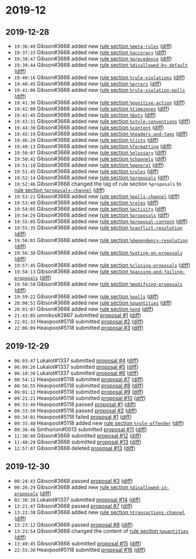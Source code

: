 # 2019-12

## 2019-12-28

* `19:36:49` Gibson#3668 added new [rule section `%meta-rules`](../rules.md#meta-rules) ([diff](https://github.com/Quonauts/Quonauts-6/commit/a4545e45823f5b7d38328939f340fc2e509f29ae))
* `19:37:33` Gibson#3668 added new [rule section `%accuracy`](../rules.md#accuracy) ([diff](https://github.com/Quonauts/Quonauts-6/commit/c93a0f95ff183cc75404209d2341a20d907a56a4))
* `19:38:47` Gibson#3668 added new [rule section `%precedence`](../rules.md#precedence) ([diff](https://github.com/Quonauts/Quonauts-6/commit/342aa4a0ef41e0e3daa9c76f97d73a087a225927))
* `19:39:44` Gibson#3668 added new [rule section `%disallowed-by-default`](../rules.md#disallowed-by-default) ([diff](https://github.com/Quonauts/Quonauts-6/commit/59a4331b5e893e12cf35111d9bacd6a852dde74f))
* `19:40:16` Gibson#3668 added new [rule section `%rule-violations`](../rules.md#rule-violations) ([diff](https://github.com/Quonauts/Quonauts-6/commit/7d969ce0fe761bc1d1d37142a425ff19baac89ec))
* `19:40:45` Gibson#3668 added new [rule section `%errors`](../rules.md#errors) ([diff](https://github.com/Quonauts/Quonauts-6/commit/39c6f5789af96dbeb796f16ebfa028cbba42bda7))
* `19:41:06` Gibson#3668 added new [rule section `%rule-violation-polls`](../rules.md#rule-violation-polls) ([diff](https://github.com/Quonauts/Quonauts-6/commit/993734a8103a25c41fbab1f5bddf75a3ceb24b4b))
* `19:41:36` Gibson#3668 added new [rule section `%punitive-action`](../rules.md#punitive-action) ([diff](https://github.com/Quonauts/Quonauts-6/commit/6bcc931c2bf2f473f493a42bc3d569ad497752cb))
* `19:42:00` Gibson#3668 added new [rule section `%timezones`](../rules.md#timezones) ([diff](https://github.com/Quonauts/Quonauts-6/commit/fb531348eb7ad63b032792b536306d891ec6f3b4))
* `19:42:45` Gibson#3668 added new [rule section `%bots`](../rules.md#bots) ([diff](https://github.com/Quonauts/Quonauts-6/commit/c585cfb039626df80845cfe6ca8bfd68365bd482))
* `19:43:31` Gibson#3668 added new [rule section `%style-conventions`](../rules.md#style-conventions) ([diff](https://github.com/Quonauts/Quonauts-6/commit/a77d565b0d230fbd4190140dbc9d79638e57cbfa))
* `19:44:30` Gibson#3668 added new [rule section `%content`](../rules.md#content) ([diff](https://github.com/Quonauts/Quonauts-6/commit/7ab14dda593533e159bacfef3b462fb6feb45597))
* `19:45:19` Gibson#3668 added new [rule section `%headers-and-tags`](../rules.md#headers-and-tags) ([diff](https://github.com/Quonauts/Quonauts-6/commit/e47f54243b3c1d038fd646df4a1dc606d637259d))
* `19:46:28` Gibson#3668 added new [rule section `%lists`](../rules.md#lists) ([diff](https://github.com/Quonauts/Quonauts-6/commit/0553172653b618bc7e0249317f072fd82fb0bf61))
* `19:48:13` Gibson#3668 added new [rule section `%formatting`](../rules.md#formatting) ([diff](https://github.com/Quonauts/Quonauts-6/commit/2ce44974a5db06ab8426d03417f32de616e84668))
* `19:50:07` Gibson#3668 added new [rule section `%glossary`](../rules.md#glossary) ([diff](https://github.com/Quonauts/Quonauts-6/commit/a7239e3902ef03cc603a90f1f5707d6599abfb2c))
* `19:50:42` Gibson#3668 added new [rule section `%channels`](../rules.md#channels) ([diff](https://github.com/Quonauts/Quonauts-6/commit/fb6cef3e5d10e647e7b11a51e7a504618ab6d37f))
* `19:51:10` Gibson#3668 added new [rule section `%general`](../rules.md#general) ([diff](https://github.com/Quonauts/Quonauts-6/commit/719b617b3f5af210f096485c6f1bc5f547dcbbfb))
* `19:51:45` Gibson#3668 added new [rule section `%rules`](../rules.md#rules) ([diff](https://github.com/Quonauts/Quonauts-6/commit/e60851fec9356254094641614fc7caab470a741b))
* `19:52:14` Gibson#3668 added new [rule section `%proposals`](../rules.md#proposals) ([diff](https://github.com/Quonauts/Quonauts-6/commit/b36ce42267404805f614e5fefcf18b2af321262c))
* `19:52:46` Gibson#3668 changed the tag of rule section `%proposals` to [rule section `%proposals-channel`](../rules.md#proposals-channel) ([diff](https://github.com/Quonauts/Quonauts-6/commit/9ef318c1b26201ee79de33ab0ee349bd977eba29))
* `19:53:21` Gibson#3668 added new [rule section `%polls-channel`](../rules.md#polls-channel) ([diff](https://github.com/Quonauts/Quonauts-6/commit/d2ee587449e1aba8b729e173a82c728a10eb690e))
* `19:53:49` Gibson#3668 added new [rule section `%roles`](../rules.md#roles) ([diff](https://github.com/Quonauts/Quonauts-6/commit/b25d938ac27452cfa6f0663596c5ea173d1d1b26))
* `19:54:05` Gibson#3668 added new [rule section `%activity`](../rules.md#activity) ([diff](https://github.com/Quonauts/Quonauts-6/commit/01f0b3b8036351d8fe8f089dd0288adc7a2bef33))
* `19:54:29` Gibson#3668 added new [rule section `%proposals`](../rules.md#proposals) ([diff](https://github.com/Quonauts/Quonauts-6/commit/cb14d36eb6bc09065b98edc0660675fad9222084))
* `19:55:05` Gibson#3668 added new [rule section `%proposal-content`](../rules.md#proposal-content) ([diff](https://github.com/Quonauts/Quonauts-6/commit/a39d1292cdcee764392058af8517d7cbbcad3ac6))
* `19:55:35` Gibson#3668 added new [rule section `%conflict-resolution`](../rules.md#conflict-resolution) ([diff](https://github.com/Quonauts/Quonauts-6/commit/dd1237c4ba1befa2d0b40490d1aefe3a97b904a1))
* `19:56:03` Gibson#3668 added new [rule section `%dependency-resolution`](../rules.md#dependency-resolution) ([diff](https://github.com/Quonauts/Quonauts-6/commit/ab4b47f31e9ce5ca585bb3a7573b8d184dde6685))
* `19:56:38` Gibson#3668 added new [rule section `%voting-on-proposals`](../rules.md#voting-on-proposals) ([diff](https://github.com/Quonauts/Quonauts-6/commit/e09c44c0a97a4716ea766f859f751840d88faca4))
* `19:57:45` Gibson#3668 added new [rule section `%closing-proposals`](../rules.md#closing-proposals) ([diff](https://github.com/Quonauts/Quonauts-6/commit/92a7a1e70be84599a9b3fc161cc9ae23be183946))
* `19:58:13` Gibson#3668 added new [rule section `%passing-and-failing-proposals`](../rules.md#passing-and-failing-proposals) ([diff](https://github.com/Quonauts/Quonauts-6/commit/003316364c4acf8600187c6c2fc14bf96e65645c))
* `19:58:50` Gibson#3668 added new [rule section `%modifying-proposals`](../rules.md#modifying-proposals) ([diff](https://github.com/Quonauts/Quonauts-6/commit/2502ed7ea12edb004b1f635ba7a75f8365798dac))
* `19:59:22` Gibson#3668 added new [rule section `%polls`](../rules.md#polls) ([diff](https://github.com/Quonauts/Quonauts-6/commit/81ccdf0adface964cf00ffadeb3cb3ee76b6e5cf))
* `20:00:51` Gibson#3668 added new [rule section `%quantities`](../rules.md#quantities) ([diff](https://github.com/Quonauts/Quonauts-6/commit/77014e0688acb8edfc9f75efcd877a4f911d30e4))
* `20:01:07` Gibson#3668 added new [rule section `%end`](../rules.md#end) ([diff](https://github.com/Quonauts/Quonauts-6/commit/f7a7a06ec2847db87735f9319347997a6f9b3fe4))
* `21:43:05` umnikos#2867 submitted [proposal #1](../proposals.md#1) ([diff](https://github.com/Quonauts/Quonauts-6/commit/7cd5568908370990b637feca479fde0434af5f03))
* `22:01:33` Heavpoot#5118 submitted [proposal #2](../proposals.md#2) ([diff](https://github.com/Quonauts/Quonauts-6/commit/8cd95d4b85ac06fcb39e8e03010bfffa173a3cd8))
* `22:06:09` Heavpoot#5118 submitted [proposal #3](../proposals.md#3) ([diff](https://github.com/Quonauts/Quonauts-6/commit/0b051123bdb78ed58e2f10a1cecd0c1f14b6d77e))

## 2019-12-29

* `06:03:47` Lukalot#1337 submitted [proposal #4](../proposals.md#4) ([diff](https://github.com/Quonauts/Quonauts-6/commit/4b89bde2377c57154d8924d76e6670d6d9ed8f7f))
* `06:09:26` Lukalot#1337 submitted [proposal #5](../proposals.md#5) ([diff](https://github.com/Quonauts/Quonauts-6/commit/5c78c488dd9a595c10da14496f97cb0374347439))
* `06:18:30` Lukalot#1337 submitted [proposal #6](../proposals.md#6) ([diff](https://github.com/Quonauts/Quonauts-6/commit/d7ab84b7d61d8e2a2d444e288904b27941e74304))
* `08:54:12` Heavpoot#5118 submitted [proposal #7](../proposals.md#7) ([diff](https://github.com/Quonauts/Quonauts-6/commit/97634c8fb5405b0cfbc0866ffe9dbcaed9a03dca))
* `08:56:55` Heavpoot#5118 submitted [proposal #8](../proposals.md#8) ([diff](https://github.com/Quonauts/Quonauts-6/commit/2f69aa2c63c0f79b1892ea0805686f64df10fe58))
* `09:01:12` Heavpoot#5118 submitted [proposal #9](../proposals.md#9) ([diff](https://github.com/Quonauts/Quonauts-6/commit/73c199be1ff2a070114135f01afdff13be20740f))
* `09:21:21` Heavpoot#5118 submitted [proposal #10](../proposals.md#10) ([diff](https://github.com/Quonauts/Quonauts-6/commit/80fb0c85544f474e8b1d65815809d437f926f967))
* `09:33:49` Heavpoot#5118 passed [proposal #1](../proposals.md#1) ([diff](https://github.com/Quonauts/Quonauts-6/commit/fda73c573465143f4974f7086f867e830dd288b2))
* `09:33:50` Heavpoot#5118 passed [proposal #2](../proposals.md#2) ([diff](https://github.com/Quonauts/Quonauts-6/commit/032e315aba47d838ba7e544f7771e29fd2fcc9c7))
* `09:34:01` Heavpoot#5118 failed [proposal #1](../proposals.md#1) ([diff](https://github.com/Quonauts/Quonauts-6/commit/83fe475b1b25851c385240f7483b7c7bcb76345d))
* `09:35:40` Heavpoot#5118 added new [rule section `%rule-offender`](../rules.md#rule-offender) ([diff](https://github.com/Quonauts/Quonauts-6/commit/1e42a3a91dd45d741dbe31f25d918ffce8d19ace))
* `09:36:46` Sinthorion#0013 submitted [proposal #11](../proposals.md#11) ([diff](https://github.com/Quonauts/Quonauts-6/commit/2f3df65117489469717e6181bb438d0ee6c003d0))
* `11:38:40` Gibson#3668 submitted [proposal #12](../proposals.md#12) ([diff](https://github.com/Quonauts/Quonauts-6/commit/2a401a8aee18647ee07a65356976256ac0938b86))
* `11:40:29` Gibson#3668 submitted [proposal #13](../proposals.md#13) ([diff](https://github.com/Quonauts/Quonauts-6/commit/db35cd73345e702344d034b352d549fedd0f935c))
* `12:57:07` Gibson#3668 deleted [proposal #13](../proposals.md#13) ([diff](https://github.com/Quonauts/Quonauts-6/commit/b8226d09a38755f17231c9f199656149a3179f41))

## 2019-12-30

* `00:24:43` Gibson#3668 passed [proposal #3](../proposals.md#3) ([diff](https://github.com/Quonauts/Quonauts-6/commit/0f56bc634ec07ee0e1c19f0a0ddb73104ccfb3fb))
* `00:26:29` Gibson#3668 added new [rule section `%disallowed-in-proposals`](../rules.md#disallowed-in-proposals) ([diff](https://github.com/Quonauts/Quonauts-6/commit/0679d1b93922f8041195b595c2d3926ef5b76331))
* `02:38:39` Lukalot#1337 submitted [proposal #14](../proposals.md#14) ([diff](https://github.com/Quonauts/Quonauts-6/commit/1f7a11c6f50d13536ad63884c22825e52313fcc0))
* `13:21:47` Gibson#3668 passed [proposal #7](../proposals.md#7) ([diff](https://github.com/Quonauts/Quonauts-6/commit/9a589dea83305c26cd089f2627525d5d9dd247b2))
* `13:22:38` Gibson#3668 added new [rule section `%transactions-channel`](../rules.md#transactions-channel) ([diff](https://github.com/Quonauts/Quonauts-6/commit/8bcf8166d5ec1b5668c92ff817cd2015d5155816))
* `13:23:12` Gibson#3668 passed [proposal #8](../proposals.md#8) ([diff](https://github.com/Quonauts/Quonauts-6/commit/5c25612089803d9d381affce161092008bf5ed08))
* `13:23:54` Gibson#3668 changed the content of [rule section `%quantities`](../rules.md#quantities) ([diff](https://github.com/Quonauts/Quonauts-6/commit/78ccc1df6b03e020a488f4e011c48080f9337c2b))
* `13:49:45` Gibson#3668 submitted [proposal #15](../proposals.md#15) ([diff](https://github.com/Quonauts/Quonauts-6/commit/9d3c567e7ac5bf732c5d678af23fce76ac6408aa))
* `22:55:30` Heavpoot#5118 submitted [proposal #16](../proposals.md#16) ([diff](https://github.com/Quonauts/Quonauts-6/commit/ec8c8ed3386c734160f6d1fa37c0d1784dc35aa0))
